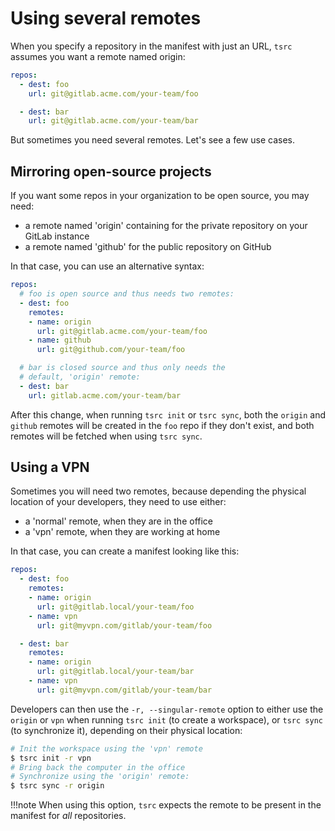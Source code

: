 # Using several remotes

When you specify a repository in the manifest with
just an URL, `tsrc` assumes you want a remote named
origin:

```yaml
repos:
  - dest: foo
    url: git@gitlab.acme.com/your-team/foo

  - dest: bar
    url: git@gitlab.acme.com/your-team/bar
```

But sometimes you need several remotes. Let's see a few use cases.

## Mirroring open-source projects

If you want some repos in your organization to be open source, you may need:

* a remote named 'origin' containing for the private repository on your GitLab instance
* a remote named 'github' for the public repository on GitHub

In that case, you can use an alternative syntax:

```yaml
repos:
  # foo is open source and thus needs two remotes:
  - dest: foo
    remotes:
    - name: origin
      url: git@gitlab.acme.com/your-team/foo
    - name: github
      url: git@github.com/your-team/foo

  # bar is closed source and thus only needs the
  # default, 'origin' remote:
  - dest: bar
    url: gitlab.acme.com/your-team/bar
```

After this change, when running `tsrc init` or `tsrc sync`, both the `origin` and `github`
remotes will be created in the `foo` repo if they don't exist, and both
remotes will be fetched when using `tsrc sync`.

## Using a VPN

Sometimes you will need two remotes, because depending the physical location of
your developers, they need to use either:

* a 'normal' remote, when they are in the office
* a 'vpn' remote, when they are working at home

In that case, you can create a manifest looking like this:

```yaml
repos:
  - dest: foo
    remotes:
    - name: origin
      url: git@gitlab.local/your-team/foo
    - name: vpn
      url: git@myvpn.com/gitlab/your-team/foo

  - dest: bar
    remotes:
    - name: origin
      url: git@gitlab.local/your-team/bar
    - name: vpn
      url: git@myvpn.com/gitlab/your-team/bar
```

Developers can then use the `-r, --singular-remote` option to either use the `origin` or `vpn` when
running `tsrc init` (to create a workspace), or `tsrc sync` (to synchronize it), depending on
their physical location:

```bash
# Init the workspace using the 'vpn' remote
$ tsrc init -r vpn
# Bring back the computer in the office
# Synchronize using the 'origin' remote:
$ tsrc sync -r origin
```

!!!note
    When using this option, `tsrc` expects the remote to be present in the manifest for *all* repositories.

